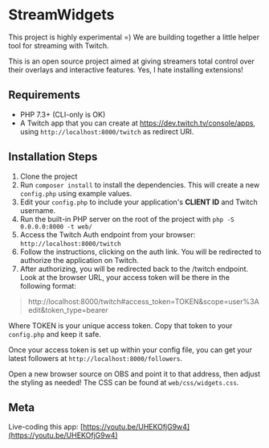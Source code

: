 # StreamWidgets

This project is highly experimental =) We are building together a little helper tool for streaming with Twitch.

This is an open source project aimed at giving streamers total control over their overlays and interactive features. Yes, I hate installing extensions!


## Requirements

- PHP 7.3+ (CLI-only is OK)
- A Twitch app that you can create at https://dev.twitch.tv/console/apps, using `http://localhost:8000/twitch` as redirect URI.

 
## Installation Steps

1. Clone the project
2. Run `composer install` to install the dependencies. This will create a new `config.php` using example values.
3. Edit your `config.php` to include your application's **CLIENT ID** and Twitch username.
4. Run the built-in PHP server on the root of the project with `php -S 0.0.0.0:8000 -t web/`
5. Access the Twitch Auth endpoint from your browser: `http://localhost:8000/twitch`
6. Follow the instructions, clicking on the auth link. You will be redirected to authorize the application on Twitch.
7. After authorizing, you will be redirected back to the /twitch endpoint. Look at the browser URL, your access token will be there in the following format:

> http://localhost:8000/twitch#access_token=TOKEN&scope=user%3Aedit&token_type=bearer

Where TOKEN is your unique access token. Copy that token to your `config.php` and keep it safe.

Once your access token is set up within your config file, you can get your latest followers at `http://localhost:8000/followers`. 

Open a new browser source on OBS and point it to that address, then adjust the styling as needed! The CSS can be found at `web/css/widgets.css`.


## Meta

Live-coding this app: [https://youtu.be/UHEKOfjG9w4](https://youtu.be/UHEKOfjG9w4)
